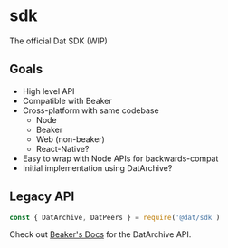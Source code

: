 # sdk
The official Dat SDK (WIP)

## Goals

- High level API
- Compatible with Beaker
- Cross-platform with same codebase
  - Node
  - Beaker
  - Web (non-beaker)
  - React-Native?
- Easy to wrap with Node APIs for backwards-compat
- Initial implementation using DatArchive?

## Legacy API

```js
const { DatArchive, DatPeers } = require('@dat/sdk')
```

Check out [Beaker's Docs](https://beakerbrowser.com/docs/apis/dat) for the DatArchive API.

